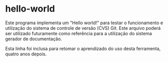 # hello-world
Este programa implementa um "Hello world!" para testar o funcionamento e utilização do sistema de controle de versão (CVS) Git.  Este arquivo poderá ser utilizado futuramente como referência para a utilização do sistema gerador de documentação.

Esta linha foi inclusa para retomar o aprendizado do uso desta ferramenta, quatro anos depois.
